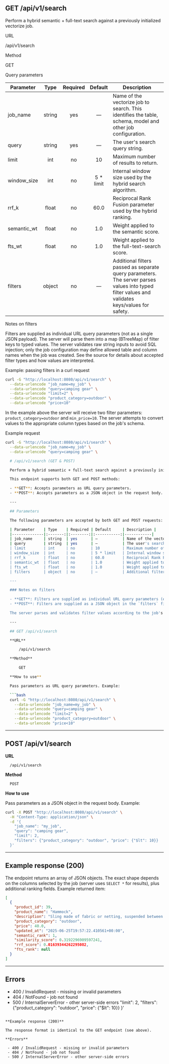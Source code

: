 
## GET /api/v1/search


Perform a hybrid semantic + full-text search against a previously initialized vectorize job.

URL

 /api/v1/search

Method

 GET

Query parameters

| Parameter    | Type    | Required | Default     | Description |
|--------------|:-------:|:--------:|:-----------:|------------|
| job_name     | string  | yes      | —           | Name of the vectorize job to search. This identifies the table, schema, model and other job configuration.
| query        | string  | yes      | —           | The user's search query string.
| limit        | int     | no       | 10          | Maximum number of results to return.
| window_size  | int     | no       | 5 * limit   | Internal window size used by the hybrid search algorithm.
| rrf_k        | float   | no       | 60.0        | Reciprocal Rank Fusion parameter used by the hybrid ranking.
| semantic_wt  | float   | no       | 1.0         | Weight applied to the semantic score.
| fts_wt       | float   | no       | 1.0         | Weight applied to the full-text-search score.
| filters      | object  | no       | —           | Additional filters passed as separate query parameters. The server parses values into typed filter values and validates keys/values for safety.

Notes on filters

Filters are supplied as individual URL query parameters (not as a single JSON payload). The server will parse them into a map (BTreeMap) of filter keys to typed values. The server validates raw string inputs to avoid SQL injection; only the job configuration may define allowed table and column names when the job was created. See the source for details about accepted filter types and how values are interpreted.

Example: passing filters in a curl request

```bash
curl -G "http://localhost:8080/api/v1/search" \
  --data-urlencode "job_name=my_job" \
  --data-urlencode "query=camping gear" \
  --data-urlencode "limit=2" \
  --data-urlencode "product_category=outdoor" \
  --data-urlencode "price<10"
```

In the example above the server will receive two filter parameters: `product_category=outdoor` and `min_price=10`. The server attempts to convert values to the appropriate column types based on the job's schema.

Example request

```bash
curl -G "http://localhost:8080/api/v1/search" \
  --data-urlencode "job_name=my_job" \
  --data-urlencode "query=camping gear" \

  # /api/v1/search (GET & POST)

  Perform a hybrid semantic + full-text search against a previously initialized vectorize job.

  This endpoint supports both GET and POST methods:

  - **GET**: Accepts parameters as URL query parameters.
  - **POST**: Accepts parameters as a JSON object in the request body.

  ---

  ## Parameters

  The following parameters are accepted by both GET and POST requests:

  | Parameter    | Type    | Required | Default     | Description |
  |--------------|:-------:|:--------:|:-----------:|------------|
  | job_name     | string  | yes      | —           | Name of the vectorize job to search. This identifies the table, schema, model and other job configuration. |
  | query        | string  | yes      | —           | The user's search query string. |
  | limit        | int     | no       | 10          | Maximum number of results to return. |
  | window_size  | int     | no       | 5 * limit   | Internal window size used by the hybrid search algorithm. |
  | rrf_k        | float   | no       | 60.0        | Reciprocal Rank Fusion parameter used by the hybrid ranking. |
  | semantic_wt  | float   | no       | 1.0         | Weight applied to the semantic score. |
  | fts_wt       | float   | no       | 1.0         | Weight applied to the full-text-search score. |
  | filters      | object  | no       | —           | Additional filters to restrict results. See below for details. |

  ---

  ### Notes on filters

  - **GET**: Filters are supplied as individual URL query parameters (e.g., `product_category=outdoor`, `price<10`).
  - **POST**: Filters are supplied as a JSON object in the `filters` field (e.g., `{ "product_category": "outdoor", "price": { "$lt": 10 } }`).

  The server parses and validates filter values according to the job's schema and allowed columns. Only columns defined in the job configuration may be filtered. See the source for details about accepted filter types and how values are interpreted.

  ---

  ## GET /api/v1/search

  **URL**

      /api/v1/search

  **Method**

      GET

  **How to use**

  Pass parameters as URL query parameters. Example:

  ```bash
  curl -G "http://localhost:8080/api/v1/search" \
    --data-urlencode "job_name=my_job" \
    --data-urlencode "query=camping gear" \
    --data-urlencode "limit=2" \
    --data-urlencode "product_category=outdoor" \
    --data-urlencode "price<10"
  ```

  ---

  ## POST /api/v1/search

  **URL**

      /api/v1/search

  **Method**

      POST

  **How to use**

  Pass parameters as a JSON object in the request body. Example:

  ```bash
  curl -X POST "http://localhost:8080/api/v1/search" \
    -H "Content-Type: application/json" \
    -d '{
      "job_name": "my_job",
      "query": "camping gear",
      "limit": 2,
      "filters": {"product_category": "outdoor", "price": {"$lt": 10}}
    }'
  ```

  ---

  ## Example response (200)

  The endpoint returns an array of JSON objects. The exact shape depends on the columns selected by the job (server uses `SELECT *` for results), plus additional ranking fields. Example returned item:

  ```json
  [
    {
      "product_id": 39,
      "product_name": "Hammock",
      "description": "Sling made of fabric or netting, suspended between two points for relaxation",
      "product_category": "outdoor",
      "price": 40.0,
      "updated_at": "2025-06-25T19:57:22.410561+00:00",
      "semantic_rank": 1,
      "similarity_score": 0.3192296909597241,
      "rrf_score": 0.01639344262295082,
      "fts_rank": null
    }
  ]
  ```

  ---

  ## Errors

  - 400 / InvalidRequest - missing or invalid parameters
  - 404 / NotFound - job not found
  - 500 / InternalServerError - other server-side errors
    "limit": 2,
    "filters": {"product_category": "outdoor", "price": {"$lt": 10}}
  }'
```

**Example response (200)**

The response format is identical to the GET endpoint (see above).

**Errors**

 - 400 / InvalidRequest - missing or invalid parameters
 - 404 / NotFound - job not found
 - 500 / InternalServerError - other server-side errors

